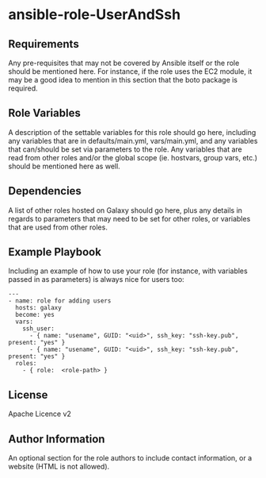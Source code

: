 ansible-role-UserAndSsh
=========


Requirements
------------

Any pre-requisites that may not be covered by Ansible itself or the role should be mentioned here. For instance, if the role uses the EC2 module, it may be a good idea to mention in this section that the boto package is required.

Role Variables
--------------

A description of the settable variables for this role should go here, including any variables that are in defaults/main.yml, vars/main.yml, and any variables that can/should be set via parameters to the role. Any variables that are read from other roles and/or the global scope (ie. hostvars, group vars, etc.) should be mentioned here as well.

Dependencies
------------

A list of other roles hosted on Galaxy should go here, plus any details in regards to parameters that may need to be set for other roles, or variables that are used from other roles.

Example Playbook
----------------

Including an example of how to use your role (for instance, with variables passed in as parameters) is always nice for users too:

```
---
- name: role for adding users
  hosts: galaxy
  become: yes
  vars:
    ssh_user: 
      - { name: "usename", GUID: "<uid>", ssh_key: "ssh-key.pub", present: "yes" }
      - { name: "usename", GUID: "<uid>", ssh_key: "ssh-key.pub", present: "yes" }
  roles:
    - { role:  <role-path> }

```

License
-------
Apache Licence v2

Author Information
------------------

An optional section for the role authors to include contact information, or a website (HTML is not allowed).

